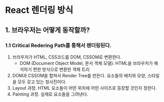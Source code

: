 # React 렌더링 방식

## 1. 브라우저는 어떻게 동작할까?

### 1.1 Critical Redering Path를 통해서 렌더링된다.
1. 브라우저가 HTML, CSS코드를 DOM, CSSOM로 변환한다.
	- DOM (Document Object Model, 문서 객체 모델): HTML을 브라우저가 해석하기 편한 방식으로 변환한 객체 트리
2. DOM과 CSSOM을 합쳐서 Render Tree를 만든다. 요소들의 배치와 모양, 스타일을 모두 갖고 있는 청사진이다.
3. Layout 과정. HTML 요소들이 어떤 위치에 어떤 사이즈로 등장할 것인지 정한다.
4. Painting 과정. 실제로 요소들을 그려낸다.
